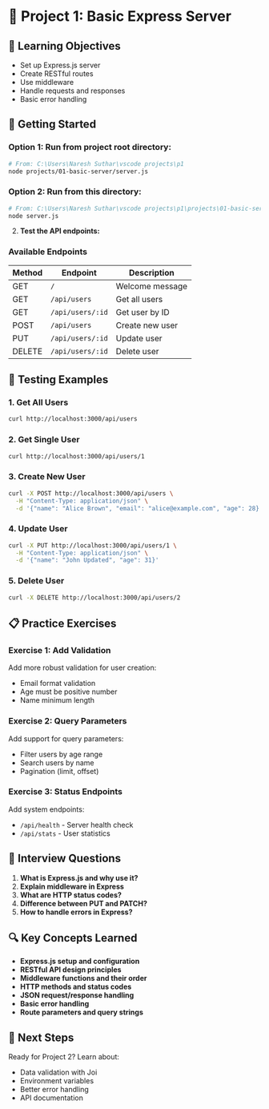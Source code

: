 # 📝 Project 1: Basic Express Server

## 🎯 Learning Objectives
- Set up Express.js server
- Create RESTful routes
- Use middleware
- Handle requests and responses
- Basic error handling

## 🚀 Getting Started

### **Option 1: Run from project root directory:**
```bash
# From: C:\Users\Naresh Suthar\vscode projects\p1
node projects/01-basic-server/server.js
```

### **Option 2: Run from this directory:**
```bash
# From: C:\Users\Naresh Suthar\vscode projects\p1\projects\01-basic-server
node server.js
```

2. **Test the API endpoints:**

### Available Endpoints

| Method | Endpoint | Description |
|--------|----------|-------------|
| GET | `/` | Welcome message |
| GET | `/api/users` | Get all users |
| GET | `/api/users/:id` | Get user by ID |
| POST | `/api/users` | Create new user |
| PUT | `/api/users/:id` | Update user |
| DELETE | `/api/users/:id` | Delete user |

## 🧪 Testing Examples

### 1. Get All Users
```bash
curl http://localhost:3000/api/users
```

### 2. Get Single User
```bash
curl http://localhost:3000/api/users/1
```

### 3. Create New User
```bash
curl -X POST http://localhost:3000/api/users \
  -H "Content-Type: application/json" \
  -d '{"name": "Alice Brown", "email": "alice@example.com", "age": 28}'
```

### 4. Update User
```bash
curl -X PUT http://localhost:3000/api/users/1 \
  -H "Content-Type: application/json" \
  -d '{"name": "John Updated", "age": 31}'
```

### 5. Delete User
```bash
curl -X DELETE http://localhost:3000/api/users/2
```

## 📋 Practice Exercises

### Exercise 1: Add Validation
Add more robust validation for user creation:
- Email format validation
- Age must be positive number
- Name minimum length

### Exercise 2: Query Parameters
Add support for query parameters:
- Filter users by age range
- Search users by name
- Pagination (limit, offset)

### Exercise 3: Status Endpoints
Add system endpoints:
- `/api/health` - Server health check
- `/api/stats` - User statistics

## 🤔 Interview Questions

1. **What is Express.js and why use it?**
2. **Explain middleware in Express**
3. **What are HTTP status codes?**
4. **Difference between PUT and PATCH?**
5. **How to handle errors in Express?**

## 🔍 Key Concepts Learned

- **Express.js setup and configuration**
- **RESTful API design principles**
- **Middleware functions and their order**
- **HTTP methods and status codes**
- **JSON request/response handling**
- **Basic error handling**
- **Route parameters and query strings**

## 🚀 Next Steps

Ready for Project 2? Learn about:
- Data validation with Joi
- Environment variables
- Better error handling
- API documentation
